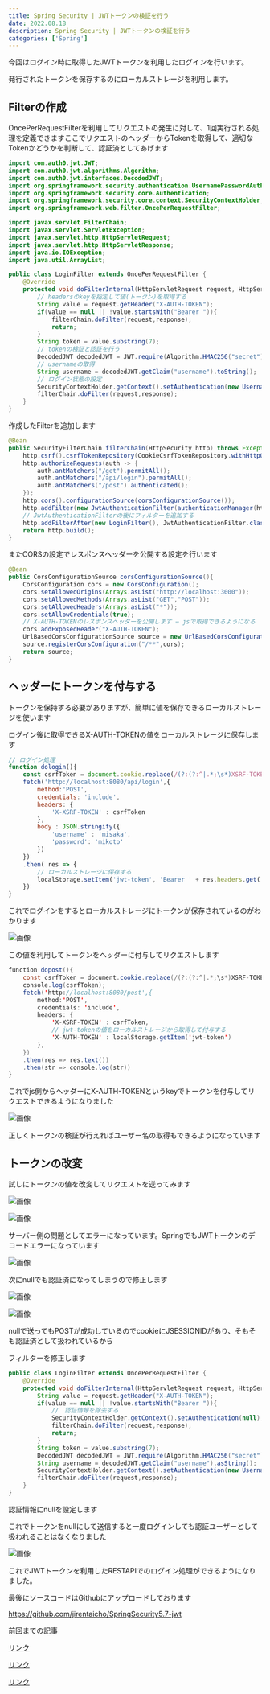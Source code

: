 ```yaml
---
title: Spring Security | JWTトークンの検証を行う
date: 2022.08.18
description: Spring Security | JWTトークンの検証を行う
categories: ['Spring']
---
```


今回はログイン時に取得したJWTトークンを利用したログインを行います。

発行されたトークンを保存するのにローカルストレージを利用します。

## Filterの作成


OncePerRequestFilterを利用してリクエストの発生に対して、1回実行される処理を定義できますここでリクエストのヘッダーからTokenを取得して、適切なTokenかどうかを判断して、認証済としてあげます

```java
import com.auth0.jwt.JWT;
import com.auth0.jwt.algorithms.Algorithm;
import com.auth0.jwt.interfaces.DecodedJWT;
import org.springframework.security.authentication.UsernamePasswordAuthenticationToken;
import org.springframework.security.core.Authentication;
import org.springframework.security.core.context.SecurityContextHolder;
import org.springframework.web.filter.OncePerRequestFilter;

import javax.servlet.FilterChain;
import javax.servlet.ServletException;
import javax.servlet.http.HttpServletRequest;
import javax.servlet.http.HttpServletResponse;
import java.io.IOException;
import java.util.ArrayList;

public class LoginFilter extends OncePerRequestFilter {
    @Override
    protected void doFilterInternal(HttpServletRequest request, HttpServletResponse response, FilterChain filterChain) throws ServletException, IOException {
        // headersのkeyを指定して値(トークン)を取得する
        String value = request.getHeader("X-AUTH-TOKEN");
        if(value == null || !value.startsWith("Bearer ")){
            filterChain.doFilter(request,response);
            return;
        }
        String token = value.substring(7);
        // tokenの検証と認証を行う
        DecodedJWT decodedJWT = JWT.require(Algorithm.HMAC256("secret")).build().verify(token);
        // usernameの取得
        String username = decodedJWT.getClaim("username").toString();
        // ログイン状態の設定
        SecurityContextHolder.getContext().setAuthentication(new UsernamePasswordAuthenticationToken(username,null,new ArrayList<>()));
        filterChain.doFilter(request,response);
    }
}
```


作成したFilterを追加します

```java
@Bean
public SecurityFilterChain filterChain(HttpSecurity http) throws Exception {
    http.csrf().csrfTokenRepository(CookieCsrfTokenRepository.withHttpOnlyFalse());
    http.authorizeRequests(auth -> {
        auth.antMatchers("/get").permitAll();
        auth.antMatchers("/api/login").permitAll();
        auth.antMatchers("/post").authenticated();
    });
    http.cors().configurationSource(corsConfigurationSource());
    http.addFilter(new JwtAuthenticationFilter(authenticationManager(http.getSharedObject(AuthenticationConfiguration.class))));
    // JwtAuthenticationFilterの後にフィルターを追加する
    http.addFilterAfter(new LoginFilter(), JwtAuthenticationFilter.class);
    return http.build();
}
```


またCORSの設定でレスポンスヘッダーを公開する設定を行います

```java
@Bean
public CorsConfigurationSource corsConfigurationSource(){
    CorsConfiguration cors = new CorsConfiguration();
    cors.setAllowedOrigins(Arrays.asList("http://localhost:3000"));
    cors.setAllowedMethods(Arrays.asList("GET","POST"));
    cors.setAllowedHeaders(Arrays.asList("*"));
    cors.setAllowCredentials(true);
    // X-AUTH-TOKENのレスポンスヘッダーを公開します → jsで取得できるようになる
    cors.addExposedHeader("X-AUTH-TOKEN");
    UrlBasedCorsConfigurationSource source = new UrlBasedCorsConfigurationSource();
    source.registerCorsConfiguration("/**",cors);
    return source;
}
```


## ヘッダーにトークンを付与する


トークンを保持する必要がありますが、簡単に値を保存できるローカルストレージを使います

ログイン後に取得できるX-AUTH-TOKENの値をローカルストレージに保存します

```js
// ログイン処理
function dologin(){
    const csrfToken = document.cookie.replace(/(?:(?:^|.*;\s*)XSRF-TOKEN\s*\=\s*([^;]*).*$)|^.*$/, '$1');
    fetch('http://localhost:8080/api/login',{
        method:'POST',
        credentials: 'include',
        headers: {
            'X-XSRF-TOKEN' : csrfToken
        },
        body : JSON.stringify({
            'username' : 'misaka',
            'password': 'mikoto'
        })
    })
    .then( res => {
        // ローカルストレージに保存する
        localStorage.setItem('jwt-token', 'Bearer ' + res.headers.get('X-AUTH-TOKEN'))
    })
}
```


これでログインをするとローカルストレージにトークンが保存されているのがわかります

![画像](/3448/1.png)


この値を利用してトークンをヘッダーに付与してリクエストします

```java
function dopost(){
    const csrfToken = document.cookie.replace(/(?:(?:^|.*;\s*)XSRF-TOKEN\s*\=\s*([^;]*).*$)|^.*$/, '$1');
    console.log(csrfToken);
    fetch('http://localhost:8080/post',{
        method:'POST',
        credentials: 'include',
        headers: {
            'X-XSRF-TOKEN' : csrfToken,
            // jwt-tokenの値をローカルストレージから取得して付与する
            'X-AUTH-TOKEN' : localStorage.getItem('jwt-token')
        },
    })
    .then(res => res.text())
    .then(str => console.log(str))
}
```


これでjs側からヘッダーにX-AUTH-TOKENというkeyでトークンを付与してリクエストできるようになりました

![画像](/3448/2.png)


正しくトークンの検証が行えればユーザー名の取得もできるようになっています

## トークンの改変


試しにトークンの値を改変してリクエストを送ってみます

![画像](/3448/3.png)


![画像](/3448/4.png)


サーバー側の問題としてエラーになっています。SpringでもJWTトークンのデコードエラーになっています

![画像](/3448/5.png)


次にnullでも認証済になってしまうので修正します

![画像](/3448/6.png)


![画像](/3448/7.png)


nullで送ってもPOSTが成功しているのでcookieにJSESSIONIDがあり、そもそも認証済として扱われているから

フィルターを修正します

```java
public class LoginFilter extends OncePerRequestFilter {
    @Override
    protected void doFilterInternal(HttpServletRequest request, HttpServletResponse response, FilterChain filterChain) throws ServletException, IOException {
        String value = request.getHeader("X-AUTH-TOKEN");
        if(value == null || !value.startsWith("Bearer ")){
            //　認証情報を除去する
            SecurityContextHolder.getContext().setAuthentication(null);
            filterChain.doFilter(request,response);
            return;
        }
        String token = value.substring(7);
        DecodedJWT decodedJWT = JWT.require(Algorithm.HMAC256("secret")).build().verify(token);
        String username = decodedJWT.getClaim("username").asString();
        SecurityContextHolder.getContext().setAuthentication(new UsernamePasswordAuthenticationToken(username,null,new ArrayList<>()));
        filterChain.doFilter(request,response);
    }
}
```


認証情報にnullを設定します

これでトークンをnullにして送信すると一度ログインしても認証ユーザーとして扱われることはなくなりました

![画像](/3448/8.png)


これでJWTトークンを利用したRESTAPIでのログイン処理ができるようになりました。

最後にソースコードはGithubにアップロードしております

https://github.com/jirentaicho/SpringSecurity5.7-jwt


前回までの記事

[リンク](/posts/p3398)


[リンク](/posts/p3424)


[リンク](/posts/p3434)

